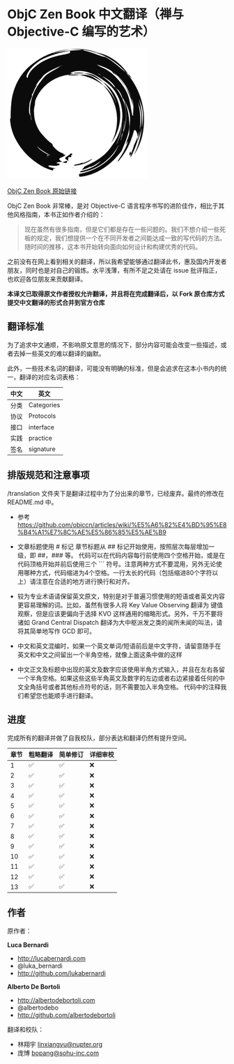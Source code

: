 # ObjC Zen Book 中文翻译（禅与 Objective-C 编写的艺术）


![](./images/zen-logo-thumb.png)

[ObjC Zen Book 原始链接](https://github.com/objc-zen/objc-zen-book)


ObjC Zen Book 非常棒，是对 Objective-C 语言程序书写的进阶佳作，相比于其他风格指南，本书正如作者介绍的：

> 现在虽然有很多指南，但是它们都是存在一些问题的。我们不想介绍一些死板的规定，我们想提供一个在不同开发者之间能达成一致的写代码的方法。随时间的推移，这本书开始转向面向如何设计和构建优秀的代码。

之前没有在网上看到相关的翻译，所以我希望能够通过翻译此书，惠及国内开发者朋友，同时也是对自己的锻炼。水平浅薄，有所不足之处请在 issue 批评指正，也欢迎各位朋友来贡献翻译。 

**本译文已取得原文作者授权允许翻译，并且将在完成翻译后，以 Fork 原仓库方式提交中文翻译的形式合并到官方仓库**

## 翻译标准

为了追求中文通顺，不影响原文意思的情况下，部分内容可能会改变一些描述，或者去掉一些英文的难以翻译的幽默。

此外，一些技术名词的翻译，可能没有明确的标准，但是会追求在这本小书内的统一，翻译的对应名词表格：

|中文  | 英文 | 
| ----- | --------| 
|分类 | Categories |
|协议 | Protocols |
|接口 | interface |
|实践 | practice |
|签名 | signature |


##  排版规范和注意事项

/translation 文件夹下是翻译过程中为了分出来的章节，已经废弃。最终的修改在 README.md 中。

- 参考 <https://github.com/objccn/articles/wiki/%E5%A6%82%E4%BD%95%E8%B4%A1%E7%8C%AE%E5%86%85%E5%AE%B9>

- 文章标题使用 \# 标记
章节标题从 \#\# 标记开始使用，按照层次每层增加一级，即 \#\#，\#\#\# 等。
代码可以在代码内容每行前使用四个空格开始，或是在代码顶格开始并前后使用三个 \`\`\` 符号。注意两种方式不要混用，另外无论使用哪种方式，代码缩进为4个空格。一行太长的代码（包括缩进80个字符以上）请注意在合适的地方进行换行和对齐。

- 较为专业术语请保留英文原文，特别是对于普遍习惯使用的短语或者英文内容更容易理解的词。比如，虽然有很多人将 Key Value Observing 翻译为 键值观察，但是应该更偏向于选择 KVO 这样通用的缩略形式。另外，千万不要将诸如 Grand Central Dispatch 翻译为大中枢派发之类的闻所未闻的叫法，请将其简单地写作 GCD 即可。

- 中文和英文混编时，如果一个英文单词/短语前后是中文字符，请留意随手在英文和中文之间留出一个半角空格，就像上面这条中做的这样

- 中文正文及标题中出现的英文及数字应该使用半角方式输入，并且在左右各留一个半角空格。如果这些这些半角英文及数字的左边或者右边紧接着任何的中文全角括号或者其他标点符号的话，则不需要加入半角空格。
代码中的注释我们希望您也能顺手进行翻译。


## 进度

完成所有的翻译并做了自我校队，部分表达和翻译仍然有提升空间。


|章节  | 粗略翻译 | 简单修订 | 详细审校|
| ----- | --------| --- | ---- |
|1  | ✅| ✅ | ❌|
|2  | ✅| ✅ | ❌|
|3  | ✅| ✅ | ❌|
|4  | ✅| ✅ | ❌|
|5  | ✅| ✅ | ❌|
|6  | ✅| ✅ | ❌|
|7  | ✅| ✅ | ❌|
|8  | ✅| ✅ | ❌|
|9  | ✅| ✅ | ❌|
|10 | ✅| ✅ | ❌|
|11 | ✅| ✅ | ❌|
|12 | ✅| ✅ | ❌|
|13 | ✅| ✅ | ❌|



## 作者

原作者：

**Luca Bernardi**

- http://lucabernardi.com
- @luka_bernardi
- http://github.com/lukabernardi

**Alberto De Bortoli**

- http://albertodebortoli.com
- @albertodebo
- http://github.com/albertodebortoli

翻译和校队：

- 林翔宇 linxiangyu@nupter.org
- 庞博 bopang@sohu-inc.com


